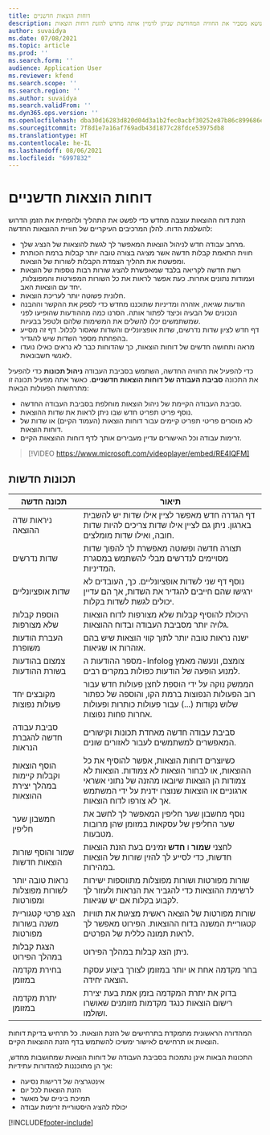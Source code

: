```yaml
---
title: דוחות הוצאות חדשניים
description: נושא מסביר את החוויה המחודשת שניתן לדמיין אותה מחדש להזנת דוחות הוצאות.
author: suvaidya
ms.date: 07/08/2021
ms.topic: article
ms.prod: ''
ms.search.form: ''
audience: Application User
ms.reviewer: kfend
ms.search.scope: ''
ms.search.region: ''
ms.author: suvaidya
ms.search.validFrom: ''
ms.dyn365.ops.version: ''
ms.openlocfilehash: dba30d16283d820d04d3a1b2fec0acbf30252e87b86c899686ef4df0985ae6ee
ms.sourcegitcommit: 7f8d1e7a16af769adb43d1877c28fdce53975db8
ms.translationtype: HT
ms.contentlocale: he-IL
ms.lasthandoff: 08/06/2021
ms.locfileid: "6997832"
---
```

# <a name="expense-reports-reimagined"></a>דוחות הוצאות חדשניים

הזנת דוח ההוצאות עוצבה מחדש כדי לפשט את התהליך ולהפחית את הזמן הדרוש להשלמת הדוח. להלן המרכיבים העיקריים של חוויית ההוצאות החדשה:

- מרחב עבודה חדש לניהול הוצאות המאפשר לך לגשת להוצאות של הנציג שלך.
- חווית התאמת קבלות חדשה אשר מציגה בצורה טובה יותר קבלות ברמת הכותרת ומפשטת את תהליך הצמדת הקבלות לשורות של הוצאות.
- רשת חדשה לקריאה בלבד שמאפשרת להציג שורות רבות נוספות של הוצאות ועמודות נתונים אחרות. כעת אפשר לראות את כל השורות המפורטות והמפוצלות, יחד עם הוצאות האב.
- חלונית פשוטה יותר לעריכת הוצאות.
- הודעות שגיאה, אזהרה ומדיניות שתוכננו מחדש כדי לספק את ההקשר וההבנה הנכונים של הבעיה וכיצד לפתור אותה. הסרנו כמה מההודעות שהופיעו לפני שמשתמשים יכלו להשלים את המשימות שלהם ולטפל בבעיות.
- דף חדש לציון שדות נדרשים, שדות אופציונליים והשדות שאסור לכלול. דף זה מסייע בהפחתת מספר השדות שיש להגדיר.
- מראה ותחושה חדשים של דוחות הוצאות, כך שהדוחות כבר לא נראים כאילו נועדו לאנשי חשבונאות.

כדי להפעיל את החוויה החדשה, השתמש בסביבת העבודה **ניהול תכונות** כדי להפעיל את התכונה **סביבת העבודה של דוחות הוצאות חדשניים**. כאשר אתה מפעיל תכונה זו מתרחשות הפעולות הבאות:

- סביבת העבודה הקיימת של ניהול הוצאות מוחלפת בסביבת העבודה החדשה.
- נוסף פריט תפריט חדש שבו ניתן לראות את שדות ההוצאות.
- לא מוסרים פריטי תפריט קיימים עבור דוחות הוצאות (העמוד הקיים) או שדות של דוחות הוצאות.
- זרימות עבודה וכל האישורים עדיין מעבירים אותך לדף דוחות ההוצאות הקיים.

> [!VIDEO https://www.microsoft.com/videoplayer/embed/RE4IQFM]

## <a name="new-features"></a>תכונות חדשות

| תכונה חדשה | תיאור |
|---|----|
| ניראות שדה ההוצאה | דף הגדרה חדש מאפשר לציין אילו שדות יש להשבית בארגון. ניתן גם לציין אילו שדות צריכים להיות שדות חובה, ואילו שדות מומלצים. |
| שדות נדרשים | תצורה חדשה ופשוטה מאפשרת לך להפוך שדות מסויימים לנדרשים מבלי להשתמש במסגרת המדיניות. |
| שדות אופציונליים | נוסף דף שני לשדות אופציונליים. כך, העובדים לא ירגישו שהם חייבים להגדיר את השדות, אך הם עדיין יכולים לגשת לשדות בקלות. |
| הוספת קבלות שלא מצורפות | היכולת להוסיף קבלות שלא מצורפות לדוח הוצאות גלויה יותר מסביבת העבודה ובדוח ההוצאות. |
| העברת הודעות משופרת | ישנה נראות טובה יותר לתוך קווי הוצאות שיש בהם אזהרות או שגיאות. |
| צמצום בהודעות בשורת ההודעות| מספר ההודעות ה-Infolog צומצם, ונעשה מאמץ למנוע הופעה של הודעות כפולות במקרים רבים. |
| מקובצים יחד פעולות נפוצות | הממשק נוקה על ידי הוספת לחצן פעולות חדש עבור רוב הפעולות הנפוצות ברמת הקו, והוספה של כפתור שלוש נקודות (...) עבור פעולות כותרות ופעולות אחרות פחות נפוצות. |
| סביבת עבודה חדשה להגברת הנראות | סביבת עבודה חדשה מאחדת תכונות וקישורים המאפשרים למשתמשים לעבור לאזורים שונים. |
| הוסף הוצאות וקבלות קיימות במהלך יצירת ההוצאות | כשיוצרים דוחות הוצאות, אפשר להוסיף את כל ההוצאות, או לבחור הוצאות לא צמודות. הוצאות לא צמודות הן הוצאות שיובאו מהזנה של נתוני אשראי ארגוניים או הוצאות שנוצרו ידנית על ידי המשתמש אך לא צורפו לדוח הוצאות.|
| חמשבון שער חליפין | נוסף מחשבון שער חליפין המאפשר לך לחשב את שער החליפין של עסקאות במזומן שהן מרובות מטבעות. |
| שמור והוסף שורות הוצאות חדשות | לחצני **שמור** ו **חדש** זמינים בעת הזנת הוצאות חדשות, כדי לסייע לך להזין שורות של הוצאות במהירות. |
| נראות טובה יותר לשורות מפוצלות ומפורטות | שורות מפורטות ושורות מפוצלות מתווספות ישירות לרשימת ההוצאות כדי להגביר את הנראות ולעזור לך לקבוע בקלות אם יש שגיאות. |
| הצג פרטי קטגוריית משנה בשורות מפורטות | שורות מפורטות של הוצאה ראשית מציגות את תוויות קטגוריית המשנה בדוח ההוצאות. הפירוט מאפשר לך לראות תמונה כללית של הפרטים.|
| הצגת קבלות במהלך הפירוט | ניתן הצג קבלות במהלך הפירוט. |
| בחירת מקדמה במזומן | בחר מקדמה אחת או יותר במזומן לצורך ביצוע עסקת הוצאה יחידה. |
| יתרת מקדמה במזומן | בדוק את יתרת המקדמה בזמן אמת בעת יצירת רישום הוצאות כנגד מקדמות מזומנים שאושרו ושולמו. |

המהדורה הראשונית מתמקדת בתרחישים של הזנת הוצאות. כל תרחיש בדיקת דוחות הוצאות או תרחישים לאישור ימשיכו להשתמש בדף הזנת ההוצאות הקיים.


התכונות הבאות אינן נתמכות בסביבת העבודה של דוחות הוצאות שמחושבות מחדש, אך הן מתוכננות למהדורות עתידיות: 

- אינטגרציה של דרישות נסיעה
- הזנת הוצאות לכל יום
- תמיכת ביניים של מאשר
- יכולת להציג היסטוריית זרימות עבודה


[!INCLUDE[footer-include](../includes/footer-banner.md)]

